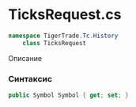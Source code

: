 
# TicksRequest.cs
```csharp
namespace TigerTrade.Tc.History  
    class TicksRequest
```

Описание

### Синтаксис
```csharp
public Symbol Symbol { get; set; }
```
